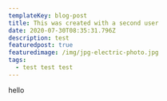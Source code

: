 ```yaml
---
templateKey: blog-post
title: This was created with a second user
date: 2020-07-30T08:35:31.796Z
description: test
featuredpost: true
featuredimage: /img/jpg-electric-photo.jpg
tags:
  - test test test
---
```

hello